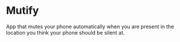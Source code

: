 # Mutify
App that mutes your phone automatically when you are present in the location you think your phone should be silent at.
